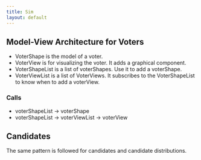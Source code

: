 ```yaml
---
title: Sim
layout: default
---
```


## Model-View Architecture for Voters

* VoterShape is the model of a voter. 
* VoterView is for visualizing the voter. It adds a graphical component.
* VoterShapeList is a list of voterShapes. Use it to add a voterShape.
* VoterViewList is a list of VoterViews. It subscribes to the VoterShapeList to know when to add a voterView.

### Calls

* voterShapeList -> voterShape
* voterShapeList -> voterViewList -> voterView

## Candidates

The same pattern is followed for candidates and candidate distributions.
